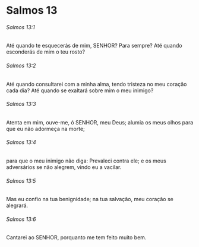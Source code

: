 # Salmos 13

###### Salmos 13:1

Até quando te esquecerás de mim, SENHOR? Para sempre? Até quando esconderás de mim o teu rosto?

###### Salmos 13:2

Até quando consultarei com a minha alma, tendo tristeza no meu coração cada dia? Até quando se exaltará sobre mim o meu inimigo?

###### Salmos 13:3

Atenta em mim, ouve-me, ó SENHOR, meu Deus; alumia os meus olhos para que eu não adormeça na morte;

###### Salmos 13:4

para que o meu inimigo não diga: Prevaleci contra ele; e os meus adversários se não alegrem, vindo eu a vacilar.

###### Salmos 13:5

Mas eu confio na tua benignidade; na tua salvação, meu coração se alegrará.

###### Salmos 13:6

Cantarei ao SENHOR, porquanto me tem feito muito bem.

